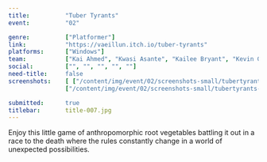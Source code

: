 ```yaml
---
title:          "Tuber Tyrants"
event:          "02"

genre:          ["Platformer"]
link:           "https://vaeillun.itch.io/tuber-tyrants"
platforms:      ["Windows"]
team:           ["Kai Ahmed", "Kwasi Asante", "Kailee Bryant", "Kevin Garland", "Peter Tran"]
social:         ["", "", "", "", ""]
need-title:     false
screenshots:    [ ["/content/img/event/02/screenshots-small/tubertyrants-000.jpg", "/content/img/event/02/screenshots/tubertyrants-000.jpg"],
                ["/content/img/event/02/screenshots-small/tubertyrants-001.jpg", "/content/img/event/02/screenshots/tubertyrants-001.jpg"] ]

submitted:      true
titlebar:       title-007.jpg
---
```

Enjoy this little game of anthropomorphic root vegetables battling it out in a race to the death where the rules constantly change in a world of unexpected possibilities.